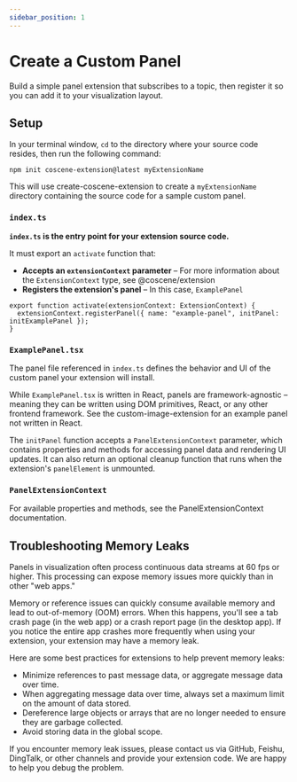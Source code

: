 ```yaml
---
sidebar_position: 1
---
```


# Create a Custom Panel

Build a simple panel extension that subscribes to a topic, then register it so you can add it to your visualization layout.

## Setup

In your terminal window, `cd` to the directory where your source code resides, then run the following command:

```
npm init coscene-extension@latest myExtensionName
```

This will use create-coscene-extension to create a `myExtensionName` directory containing the source code for a sample custom panel.

### `index.ts`

**`index.ts` is the entry point for your extension source code.**

It must export an `activate` function that:

- **Accepts an `extensionContext` parameter** – For more information about the `ExtensionContext` type, see @coscene/extension
- **Registers the extension's panel** – In this case, `ExamplePanel`

```
export function activate(extensionContext: ExtensionContext) {
  extensionContext.registerPanel({ name: "example-panel", initPanel: initExamplePanel });
}
```

### `ExamplePanel.tsx`

The panel file referenced in `index.ts` defines the behavior and UI of the custom panel your extension will install.

While `ExamplePanel.tsx` is written in React, panels are framework-agnostic – meaning they can be written using DOM primitives, React, or any other frontend framework. See the custom-image-extension for an example panel not written in React.

The `initPanel` function accepts a `PanelExtensionContext` parameter, which contains properties and methods for accessing panel data and rendering UI updates. It can also return an optional cleanup function that runs when the extension's `panelElement` is unmounted.

### `PanelExtensionContext`

For available properties and methods, see the PanelExtensionContext documentation.

## Troubleshooting Memory Leaks

Panels in visualization often process continuous data streams at 60 fps or higher. This processing can expose memory issues more quickly than in other "web apps."

Memory or reference issues can quickly consume available memory and lead to out-of-memory (OOM) errors. When this happens, you'll see a tab crash page (in the web app) or a crash report page (in the desktop app). If you notice the entire app crashes more frequently when using your extension, your extension may have a memory leak.

Here are some best practices for extensions to help prevent memory leaks:

- Minimize references to past message data, or aggregate message data over time.
- When aggregating message data over time, always set a maximum limit on the amount of data stored.
- Dereference large objects or arrays that are no longer needed to ensure they are garbage collected.
- Avoid storing data in the global scope.

If you encounter memory leak issues, please contact us via GitHub, Feishu, DingTalk, or other channels and provide your extension code. We are happy to help you debug the problem.
